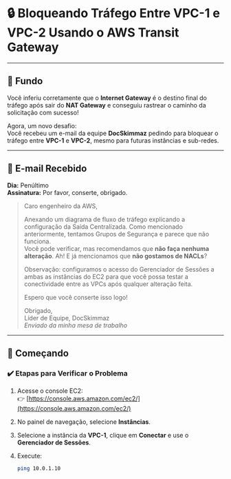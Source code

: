 # 🔒 Bloqueando Tráfego Entre VPC-1 e VPC-2 Usando o AWS Transit Gateway

---

## 🧠 **Fundo**

Você inferiu corretamente que o **Internet Gateway** é o destino final do tráfego após sair do **NAT Gateway** e conseguiu rastrear o caminho da solicitação com sucesso!

Agora, um novo desafio:  
Você recebeu um e-mail da equipe **DocSkimmaz** pedindo para bloquear o tráfego entre **VPC-1** e **VPC-2**, mesmo para futuras instâncias e sub-redes.

---

## 📧 **E-mail Recebido**

**Dia:** Penúltimo  
**Assinatura:** Por favor, conserte, obrigado.

> Caro engenheiro da AWS,  
>
> Anexando um diagrama de fluxo de tráfego explicando a configuração da Saída Centralizada. Como mencionado anteriormente, tentamos Grupos de Segurança e parece que não funciona.  
> Você pode verificar, mas recomendamos que **não faça nenhuma alteração**. Ah! E já mencionamos que **não gostamos de NACLs**?  
>
> Observação: configuramos o acesso do Gerenciador de Sessões a ambas as instâncias do EC2 para que você possa testar a conectividade entre as VPCs após qualquer alteração feita.  
>
> Espero que você conserte isso logo!  
>
> Obrigado,  
> Líder de Equipe, DocSkimmaz  
> *Enviado da minha mesa de trabalho*

---

## 🧪 **Começando**

### ✔️ Etapas para Verificar o Problema

1. Acesse o console EC2:  
   👉 [https://console.aws.amazon.com/ec2/](https://console.aws.amazon.com/ec2/)

2. No painel de navegação, selecione **Instâncias**.

3. Selecione a instância da **VPC-1**, clique em **Conectar** e use o **Gerenciador de Sessões**.

4. Execute:  
   ```bash
   ping 10.0.1.10
